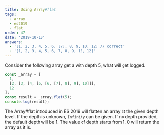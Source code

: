 ```yaml
---
title: Using Array#flat
tags:
  - array
  - es2019
  - flat
order: 47
date: '2019-10-10'
answers:
  - '[1, 2, 3, 4, 5, 6, [7], 8, 9, 10, 12] // correct'
  - '[1, 2, 3, 4, 5, 6, 7, 8, 9, 10, 12]'
---
```


Consider the following array get a with depth 5, what will get logged.

```javascript
const _array = [
  1,
  [2, [3, [4, [5, [6, [7], 8], 9], 10]]],
  12
];
const result = _array.flat(5);
console.log(result);
```

<!-- explanation -->

The Array#flat introduced in ES 2019 will flatten an array at the given depth level. If the depth is unknown, `Infinity` can be given. If no depth provided, the default depth will be 1. The value of depth starts from 1. 0 will return the array as it is.
